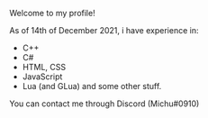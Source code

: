Welcome to my profile!

As of 14th of December 2021, i have experience in:
- C++ 
- C#
- HTML, CSS
- JavaScript
- Lua (and GLua)
and some other stuff.

You can contact me through Discord (Michu#0910)
